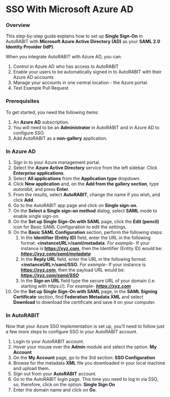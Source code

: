 # SSO With Microsoft Azure AD

### Overview <a href="#overview" id="overview"></a>

This step-by-step guide explains how to set up **Single Sign-On** in AutoRABIT with **Microsoft Azure Active Directory (AD)** as your **SAML 2.0 Identity Provider (IdP)**.

When you integrate AutoRABIT with Azure AD, you can:

1. Control in Azure AD who has access to AutoRABIT
2. Enable your users to be automatically signed in to AutoRABIT with their Azure AD accounts
3. Manage your accounts in one central location - the Azure portal.
4. Test Example Pull Request

### Prerequisites <a href="#prerequisites" id="prerequisites"></a>

To get started, you need the following items:

1. An **Azure AD** subscription.
2. You will need to be an **Administrator** in AutoRABIT and in Azure AD to configure SSO.
3. Add AutoRABIT as a **non-gallery** application.

### In Azure AD <a href="#in-azure-a-d" id="in-azure-a-d"></a>

1. Sign in to your Azure management portal.
2. Select the **Azure Active Directory** service from the left sidebar. Click **Enterprise applications**.
3. Select **All applications** from the **Application type** dropdown.
4. Click **New application** and, on the **Add from the gallery section**, type _autorabit,_ and press **Enter**.
5. From the results, select **AutoRABIT**, change the name if you wish, and click **Add**.
6. Go to the AutoRABIT app page and click on **Single sign-on**.
7. On the **Select a Single sign-on method** dialog, select **SAML** mode to enable single sign-on.
8. On the **Set up Single Sign-On with SAML** page, click the **Edit (pencil)** icon for Basic SAML Configuration to edit the settings.
9. On the **Basic SAML Configuration** section, perform the following steps:
   1. In the **Identifier (Entity ID)** field, enter the URL in the following format: **\<instanceURL>/saml/metadata**. _For example-_ If your instance is **https://xyz.com**, then the Identifier (Entity ID) would be: _**https://xyz.com/saml/metadata**_
   2. In the **Reply URL** field, enter the URL in the following format: **\<instanceURL>/saml/SSO.** _For example-_ If your instance is **https://xyz.com**, then the payload URL would be: _**https://xyz.com/saml/SSO**_
   3. In the **Sign on URL** field type the secure URL of your domain (i.e. starting with https://). For example- _**https://xyz.com**_
10. On the **Set up Single Sign-On with SAML** page, in the **SAML Signing Certificate** section, find **Federation Metadata XML** and select **Download** to download the certificate and save it on your computer.

### In AutoRABIT <a href="#in-autorabit" id="in-autorabit"></a>

Now that your Azure SSO implementation is set up, you’ll need to follow just a few more steps to configure SSO in your AutoRABIT account.

1. Login to your AutoRABIT account.
2. Hover your mouse over the **Admin** module and select the option: **My Account**
3. On the **My Account** page, go to the 3rd section: **SSO Configuration**
4. Browse for the metadata **XML** file you downloaded in your local machine and upload them.
5. Sign out from your **AutoRABIT** account.
6. Go to the AutoRABIT login page. This time you need to log in via SSO, so, therefore, click on the option: **Single Sign On**
7. Enter the domain name and click on **Go**.
